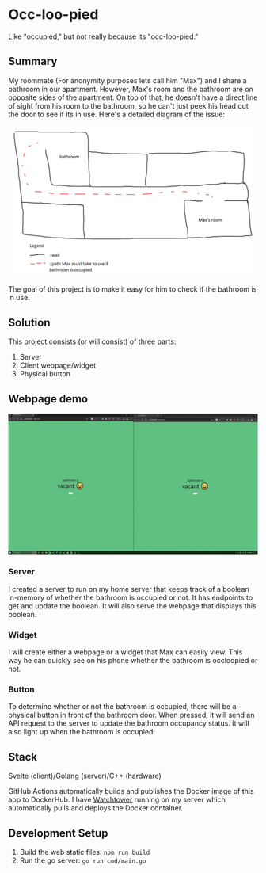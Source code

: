 # Occ-loo-pied

Like "occupied," but not really because its "occ-loo-pied."

## Summary
My roommate (For anonymity purposes lets call him "Max") and I share a bathroom in our apartment. However, Max's room and the bathroom are on opposite sides of the apartment. On top of that, he doesn't have a direct line of sight from his room to the bathroom, so he can't just peek his head out the door to see if its in use. Here's a detailed diagram of the issue:

![detailed diagram of the long walk Max must take to see if the bathroom is occupied](./doc/occloopied-diagram.png)

The goal of this project is to make it easy for him to check if the bathroom is in use.

## Solution
This project consists (or will consist) of three parts:
1. Server
2. Client webpage/widget
3. Physical button

## Webpage demo
![webpage demo](./doc/occloopied-demo.gif)


### Server
I created a server to run on my home server that keeps track of a boolean in-memory of whether the bathroom is occupied or not. It has endpoints to get and update the boolean. It will also serve the webpage that displays this boolean.

### Widget
I will create either a webpage or a widget that Max can easily view. This way he can quickly see on his phone whether the bathroom is occloopied or not.

### Button
To determine whether or not the bathroom is occupied, there will be a physical button in front of the bathroom door. When pressed, it will send an API request to the server to update the bathroom occupancy status. It will also light up when the bathroom is occupied!

## Stack
Svelte (client)/Golang (server)/C++ (hardware)

GitHub Actions automatically builds and publishes the Docker image of this app to DockerHub. I have [Watchtower](https://github.com/containrrr/watchtower) running on my server which automatically pulls and deploys the Docker container.

## Development Setup
1. Build the web static files: `npm run build`
2. Run the go server: `go run cmd/main.go`
